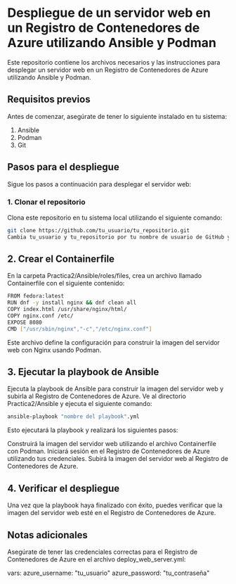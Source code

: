 # Despliegue de un servidor web en un Registro de Contenedores de Azure utilizando Ansible y Podman

Este repositorio contiene los archivos necesarios y las instrucciones para desplegar un servidor web en un Registro de Contenedores de Azure utilizando Ansible y Podman.

## Requisitos previos

Antes de comenzar, asegúrate de tener lo siguiente instalado en tu sistema:

1. Ansible
2. Podman
3. Git

## Pasos para el despliegue

Sigue los pasos a continuación para desplegar el servidor web:

### 1. Clonar el repositorio

Clona este repositorio en tu sistema local utilizando el siguiente comando:

```bash
git clone https://github.com/tu_usuario/tu_repositorio.git
Cambia tu_usuario y tu_repositorio por tu nombre de usuario de GitHub y el nombre de tu repositorio.
```

## 2. Crear el Containerfile

En la carpeta Practica2/Ansible/roles/files, crea un archivo llamado Containerfile con el siguiente contenido:

```bash
FROM fedora:latest
RUN dnf -y install nginx && dnf clean all
COPY index.html /usr/share/nginx/html/
COPY nginx.conf /etc/
EXPOSE 8080
CMD ["/usr/sbin/nginx","-c","/etc/nginx.conf"]
```
Este archivo define la configuración para construir la imagen del servidor web con Nginx usando Podman.

## 3. Ejecutar la playbook de Ansible

Ejecuta la playbook de Ansible para construir la imagen del servidor web y subirla al Registro de Contenedores de Azure. Ve al directorio Practica2/Ansible y ejecuta el siguiente comando:

```bash
ansible-playbook "nombre del playbook".yml

```
Esto ejecutará la playbook y realizará los siguientes pasos:

Construirá la imagen del servidor web utilizando el archivo Containerfile con Podman.
Iniciará sesión en el Registro de Contenedores de Azure utilizando tus credenciales.
Subirá la imagen del servidor web al Registro de Contenedores de Azure.

## 4. Verificar el despliegue
Una vez que la playbook haya finalizado con éxito, puedes verificar que la imagen del servidor web esté en el Registro de Contenedores de Azure.

## Notas adicionales

Asegúrate de tener las credenciales correctas para el Registro de Contenedores de Azure en el archivo deploy_web_server.yml:

vars:
  azure_username: "tu_usuario"
  azure_password: "tu_contraseña"




